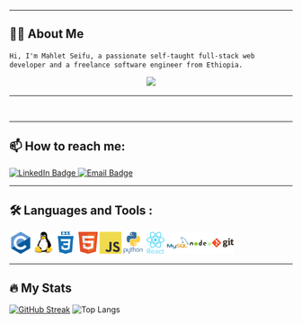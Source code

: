 
---

## :woman_technologist: About Me
	
	Hi, I'm Mahlet Seifu, a passionate self-taught full-stack web developer and a freelance software engineer from Ethiopia.

<div id="header" align="center">
	<img src="https://media.giphy.com/media/oJ94jghFjQaBg0C92Q/giphy.gif" width="800" height="auto"/>
</div>

---

<img src="https://komarev.com/ghpvc/?username=Mahlet2123&style-plastic&color=grey" alt=""/>

---

## 📫  How to reach me:
<div id="badges">
	<a href="https://www.linkedin.com/in/mahlet-seifu-1a715a142">
		<img src="https://img.shields.io/badge/LinkedIn-blue?style=for-the-badge&logo=linkedin&logoColor=white" alt="LinkedIn Badge"/>
	<a href="mailto: akotet2123@gmail.com">
		<img src="https://img.shields.io/badge/Mail-blue?style=for-the-badge&logo=mail&logoColor=white" alt="Email Badge"/>
	</a>
</div>

---
	
## :hammer_and_wrench: Languages and Tools :
<div style="color:blue;text-align:center;display:flex";>
	<a href="https://www.w3schools.com/c/c_intro.php" target="_blank"> <img src="https://github.com/devicons/devicon/blob/master/icons/c/c-original.svg" title="C" alt="C" width="40" height="40" marigin-right="20"/> </a>
	<a href="https://https://www.linux.org/" target="_blank"> <img src="https://github.com/devicons/devicon/blob/master/icons/linux/linux-original.svg" title="Linux" alt="Linux" width="40" height="40"/> </a>
	<a href="https://www.w3schools.com/css/" target="_blank"> <img src="https://github.com/devicons/devicon/blob/master/icons/css3/css3-plain-wordmark.svg"  title="CSS3" alt="CSS" width="40" height="40"/> </a>
	<a href="https://www.w3schools.com/html/" target="_blank"> <img src="https://github.com/devicons/devicon/blob/master/icons/html5/html5-original.svg" title="HTML5" alt="HTML" width="40" height="40"/> </a>
	<a href="https://www.w3schools.com/js/" target="_blank"> <img src="https://github.com/devicons/devicon/blob/master/icons/javascript/javascript-original.svg" title="JavaScript" alt="JavaScript" width="40" height="40"/> </a>
	<a href="https://www.python.org/" target="_blank"> <img src="https://github.com/devicons/devicon/blob/master/icons/python/python-original-wordmark.svg" title="Python" alt="Python" width="40" height="40"/> </a>
	<a href="https://reactjs.org/" target="_blank"> <img src="https://raw.githubusercontent.com/devicons/devicon/master/icons/react/react-original-wordmark.svg" alt="react" width="40" height="40"/> </a>
	<a href="https://www.mysql.com/" target="_blank"> <img src="https://github.com/devicons/devicon/blob/master/icons/mysql/mysql-original-wordmark.svg" title="MySQL" alt="MySQL" width="40" height="40"/> </a>
	<a href="https://nodejs.org/en/" target="_blank"> <img src="https://github.com/devicons/devicon/blob/master/icons/nodejs/nodejs-original-wordmark.svg" title="NodeJS" alt="NodeJS" width="40" height="40"/> </a>
	<a href="https://git-scm.com/" target="_blank"> <img src="https://github.com/devicons/devicon/blob/master/icons/git/git-original-wordmark.svg" title="Git" alt="Git" width="40" height="40"/> </a>
</div>

---
	
## :fire: My Stats
  
[![GitHub Streak](http://github-readme-streak-stats.herokuapp.com?user=Mahlet2123&theme=merko&border_radius=10)](https://git.io/streak-stats)
![Top Langs](https://github-readme-stats.vercel.app/api/top-langs/?username=Mahlet2123&theme=vision-friendly-dark&align_right&layout=compact)

